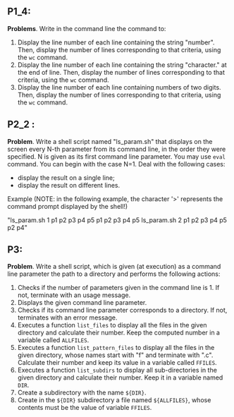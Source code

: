 ## P1_4:

**Problems**. Write in the command line the command to:

1. Display the line number of each line containing the string "number". Then, display the number of lines corresponding to that criteria, using the `wc` command.
2. Display the line number of each line containing the string "character." at the end of line. Then, display the number of lines corresponding to that criteria, using the `wc` command.
3. Display the line number of each line containing numbers of two digits. Then, display the number of lines corresponding to that criteria, using the `wc` command.

## P2_2 :

**Problem**. Write a shell script named "ls_param.sh" that displays on the screen every N-th parameter from its command line, in the order they were specified. N is given as its first command line parameter. You may use `eval` command. You can begin with the case N=1. Deal with the following cases:

- display the result on a single line;
- display the result on different lines.

Example (NOTE: in the following example, the character '>' represents the command prompt displayed by the shell!)

"ls_param.sh 1 p1 p2 p3 p4 p5
p1 p2 p3 p4 p5
ls_param.sh 2 p1 p2 p3 p4 p5
p2 p4"

## P3:

**Problem**. Write a shell script, which is given (at execution) as a command line parameter the path to a directory and performs the following actions:

1. Checks if the number of parameters given in the command line is 1. If not, terminate with an usage message.
2. Displays the given command line parameter.
3. Checks if its command line parameter corresponds to a directory. If not, terminates with an error message.
4. Executes a function `list_files` to display all the files in the given directory and calculate their number. Keep the computed number in a variable called `ALLFILES`.
5. Executes a function `list_pattern_files` to display all the files in the given directory, whose names start with "f" and terminate with ".c". Calculate their number and keep its value in a variable called `FFILES`.
6. Executes a function `list_subdirs` to display all sub-directories in the given directory and calculate their number. Keep it in a variable named `DIR`.
7. Create a subdirectory with the name `${DIR}`.
8. Create in the `${DIR}` subdirectory a file named `${ALLFILES}`, whose contents must be the value of variable `FFILES`.


